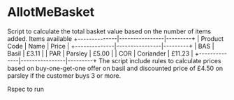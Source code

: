 # AllotMeBasket

Script to calculate the total basket value based on the number of items added.
Items available 
+--------------|----------------|---------+
| Product Code |     Name       |  Price  |
+--------------|----------------|---------+
|     BAS      |   Basil        |  £3.11  |
|     PAR      |   Parsley      |  £5.00  |
|     COR      |   Coriander    | £11.23  |
+--------------|----------------|---------+
The script include rules to calculate prices based on buy-one-get-one offer on basil and discounted price of £4.50 on parsley if the customer buys 3 or more.

Rspec to run
